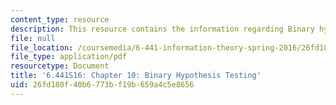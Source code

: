 ```yaml
---
content_type: resource
description: This resource contains the information regarding Binary hypothesis testing.
file: null
file_location: /coursemedia/6-441-information-theory-spring-2016/26fd180f40b6773bf19b659a4c5e8656_MIT6_441S16_chapter_10.pdf
file_type: application/pdf
resourcetype: Document
title: '6.441S16: Chapter 10: Binary Hypothesis Testing'
uid: 26fd180f-40b6-773b-f19b-659a4c5e8656
---
```

